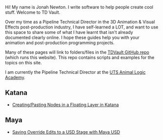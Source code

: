 Hi! My name is Jonah Newton. I write software to help people create cool stuff. 
Welcome to TD Vault.

Over my time as a Pipeline Technical Director in the 3D Animation & Visual Effects post-production industry, I have self-learned a LOT, and want to use this space to share some of what I have learnt that isn't already documented clearly online. I hope these guides help you with your animation and post-production programming projects.

Many of these pages will link to folders/files in the [TDVault GitHub repo](https://github.com/jonahjnewton/TDVault) (which runs this website). This repo contains scripts and examples for the topics on this site.

I am currently the Pipeline Technical Director at the [UTS Animal Logic Academy](https://animallogicacademy.uts.edu.au/).

## Katana
*  [Creating/Pasting Nodes in a Floating Layer in Katana](./Katana/KatanaFloatingNodes/README.md)

## Maya
* [Saving Override Edits to a USD Stage with Maya USD](./Maya/MayaUSDOverrides/README.md)
